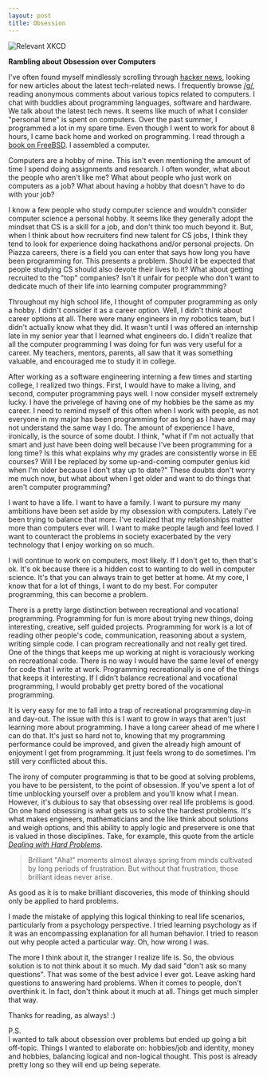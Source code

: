```yaml
---
layout: post
title: Obsession
---
```


![](https://imgs.xkcd.com/comics/nerd_sniping.png "Relevant XKCD")

**Rambling about Obsession over Computers**

I've often found myself mindlessly scrolling through [hacker news][1], looking for new articles about the latest tech-related news. I frequently browse [/g/][2], reading anonymous comments about various topics related to computers. I chat with buddies about programming languages, software and hardware. We talk about the latest tech news. It seems like much of what I consider "personal time" is spent on computers. Over the past summer, I programmed a lot in my spare time. Even though I went to work for about 8 hours, I came back home and worked on programming. I read through a [book on FreeBSD][3]. I assembled a computer.

Computers are a hobby of mine. This isn't even mentioning the amount of time I spend doing assignments and research. I often wonder, what about the people who aren't like me? What about people who just work on computers as a job? What about having a hobby that doesn't have to do with your job?

I know a few people who study computer science and wouldn't consider computer science a personal hobby. It seems like they generally adopt the mindset that CS is a skill for a job, and don't think too much beyond it. But, when I think about how recruiters find new talent for CS jobs, I think they tend to look for experience doing hackathons and/or personal projects. On Piazza careers, there is a field you can enter that says how long you have been programming for. This presents a problem. Should it be expected that people studying CS should also devote their lives to it? What about getting recruited to the "top" companies? Isn't it unfair for people who don't want to dedicate much of their life into learning computer programmming?

Throughout my high school life, I thought of computer programming as only a hobby. I didn't consider it as a career option. Well, I didn't think about career options at all. There were many engineers in my robotics team, but I didn't actually know what they did. It wasn't until I was offered an internship late in my senior year that I learned what engineers do. I didn't realize that all the computer programming I was doing for fun was very useful for a career. My teachers, mentors, parents, all saw that it was something valuable, and encouraged me to study it in college.

After working as a software engineering interning a few times and starting college, I realized two things. First, I would have to make a living, and second, computer programming pays well. I now consider myself extremely lucky. I have the privelege of having one of my hobbies be the same as my career. I need to remind myself of this often when I work with people, as not everyone in my major has been programming for as long as I have and may not understand the same way I do. The amount of experience I have, ironically, is the source of some doubt. I think, "what if I'm not actually that smart and just have been doing well because I've been programming for a long time? Is this what explains why my grades are consistently worse in EE courses? Will I be replaced by some up-and-coming computer genius kid when I'm older because I don't stay up to date?" These doubts don't worry me much now, but what about when I get older and want to do things that aren't computer programming?

I want to have a life. I want to have a family. I want to pursure my many ambitions have been set aside by my obsession with computers. Lately I've been trying to balance that more. I've realized that my relationships matter more than computers ever will. I want to make people laugh and feel loved. I want to counteract the problems in society exacerbated by the very technology that I enjoy working on so much.

I will continue to work on computers, most likely. If I don't get to, then that's ok. It's ok because there is a hidden cost to wanting to do well in computer science. It's that you can always train to get better at home. At my core, I know that for a lot of things, I want to do my best. For computer programming, this can become a problem.

There is a pretty large distinction between recreational and vocational programming. Programming for fun is more about trying new things, doing interesting, creative, self guided projects. Programming for work is a lot of reading other people's code, communication, reasoning about a system, writing simple code. I can program recreationally and not really get tired. One of the things that keeps me up working at night is voraciously working on recreational code. There is no way I would have the same level of energy for code that I write at work. Programming recreationally is one of the things that keeps it interesting. If I didn't balance recreational and vocational programming, I would probably get pretty bored of the vocational programming.

It is very easy for me to fall into a trap of recreational programming day-in and day-out. The issue with this is I want to grow in ways that aren't just learning more about programming. I have a long career ahead of me where I can do that. It's just so hard not to, knowing that my programming performance could be improved, and given the already high amount of enjoyment I get from programming. It just feels wrong to do sometimes. I'm still very conflicted about this.

The irony of computer programming is that to be good at solving problems, you have to be persistent, to the point of obsession. If you've spent a lot of time unblocking yourself over a problem and you'll know what I mean. However, it's dubious to say that obsessing over real life problems is good. On one hand obsessing is what gets us to solve the hardest problems. It's what makes engineers, mathematicians and the like think about solutions and weigh options, and this ability to apply logic and preservere is one that is valued in those disciplines. Take, for example, this quote from the article [*Dealing with Hard Problems*][4].

> Brilliant "Aha!" moments almost always spring from minds cultivated by long periods of frustration. But without that frustration, those brilliant ideas never arise.

As good as it is to make brilliant discoveries, this mode of thinking should only be applied to hard problems.

I made the mistake of applying this logical thinking to real life scenarios, particularly from a psychology perspective. I tried learning psychology as if it was an encompassing explanation for all human behavior. I tried to reason out why people acted a particular way. Oh, how wrong I was.

The more I think about it, the stranger I realize life is. So, the obvious solution is to not think about it so much. My dad said "don't ask so many questions". That was some of the best advice I ever got. Leave asking hard questions to answering hard problems. When it comes to people, don't overthink it. In fact, don't think about it much at all. Things get much simpler that way.

Thanks for reading, as always! :)

P.S.  
I wanted to talk about obsession over problems but ended up going a bit off-topic. Things I wanted to elaborate on: hobbies/job and identity, money and hobbies, balancing logical and non-logical thought. This post is already pretty long so they will end up being seperate.


[1]: https://news.ycombinator.com/
[2]: https://boards.4chan.org/g/
[3]: http://www.informit.com/store/design-and-implementation-of-the-freebsd-operating-9780321968975
[4]: https://artofproblemsolving.com/articles/hard-problems
